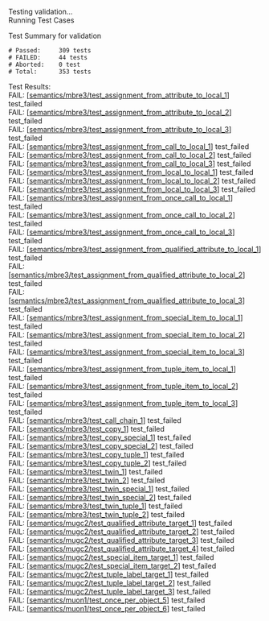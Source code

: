 
Testing validation...</br>
Running Test Cases

Test Summary for validation

    # Passed:     309 tests
    # FAILED:     44 tests
    # Aborted:    0 test
    # Total:      353 tests

Test Results:</br>
FAIL:  \[[semantics/mbre3/test\_assignment\_from\_attribute\_to\_local\_1](semantics/mbre3/test\_assignment\_from\_attribute\_to\_local\_1)\] test\_failed</br>
FAIL:  \[[semantics/mbre3/test\_assignment\_from\_attribute\_to\_local\_2](semantics/mbre3/test\_assignment\_from\_attribute\_to\_local\_2)\] test\_failed</br>
FAIL:  \[[semantics/mbre3/test\_assignment\_from\_attribute\_to\_local\_3](semantics/mbre3/test\_assignment\_from\_attribute\_to\_local\_3)\] test\_failed</br>
FAIL:  \[[semantics/mbre3/test\_assignment\_from\_call\_to\_local\_1](semantics/mbre3/test\_assignment\_from\_call\_to\_local\_1)\] test\_failed</br>
FAIL:  \[[semantics/mbre3/test\_assignment\_from\_call\_to\_local\_2](semantics/mbre3/test\_assignment\_from\_call\_to\_local\_2)\] test\_failed</br>
FAIL:  \[[semantics/mbre3/test\_assignment\_from\_call\_to\_local\_3](semantics/mbre3/test\_assignment\_from\_call\_to\_local\_3)\] test\_failed</br>
FAIL:  \[[semantics/mbre3/test\_assignment\_from\_local\_to\_local\_1](semantics/mbre3/test\_assignment\_from\_local\_to\_local\_1)\] test\_failed</br>
FAIL:  \[[semantics/mbre3/test\_assignment\_from\_local\_to\_local\_2](semantics/mbre3/test\_assignment\_from\_local\_to\_local\_2)\] test\_failed</br>
FAIL:  \[[semantics/mbre3/test\_assignment\_from\_local\_to\_local\_3](semantics/mbre3/test\_assignment\_from\_local\_to\_local\_3)\] test\_failed</br>
FAIL:  \[[semantics/mbre3/test\_assignment\_from\_once\_call\_to\_local\_1](semantics/mbre3/test\_assignment\_from\_once\_call\_to\_local\_1)\] test\_failed</br>
FAIL:  \[[semantics/mbre3/test\_assignment\_from\_once\_call\_to\_local\_2](semantics/mbre3/test\_assignment\_from\_once\_call\_to\_local\_2)\] test\_failed</br>
FAIL:  \[[semantics/mbre3/test\_assignment\_from\_once\_call\_to\_local\_3](semantics/mbre3/test\_assignment\_from\_once\_call\_to\_local\_3)\] test\_failed</br>
FAIL:  \[[semantics/mbre3/test\_assignment\_from\_qualified\_attribute\_to\_local\_1](semantics/mbre3/test\_assignment\_from\_qualified\_attribute\_to\_local\_1)\] test\_failed</br>
FAIL:  \[[semantics/mbre3/test\_assignment\_from\_qualified\_attribute\_to\_local\_2](semantics/mbre3/test\_assignment\_from\_qualified\_attribute\_to\_local\_2)\] test\_failed</br>
FAIL:  \[[semantics/mbre3/test\_assignment\_from\_qualified\_attribute\_to\_local\_3](semantics/mbre3/test\_assignment\_from\_qualified\_attribute\_to\_local\_3)\] test\_failed</br>
FAIL:  \[[semantics/mbre3/test\_assignment\_from\_special\_item\_to\_local\_1](semantics/mbre3/test\_assignment\_from\_special\_item\_to\_local\_1)\] test\_failed</br>
FAIL:  \[[semantics/mbre3/test\_assignment\_from\_special\_item\_to\_local\_2](semantics/mbre3/test\_assignment\_from\_special\_item\_to\_local\_2)\] test\_failed</br>
FAIL:  \[[semantics/mbre3/test\_assignment\_from\_special\_item\_to\_local\_3](semantics/mbre3/test\_assignment\_from\_special\_item\_to\_local\_3)\] test\_failed</br>
FAIL:  \[[semantics/mbre3/test\_assignment\_from\_tuple\_item\_to\_local\_1](semantics/mbre3/test\_assignment\_from\_tuple\_item\_to\_local\_1)\] test\_failed</br>
FAIL:  \[[semantics/mbre3/test\_assignment\_from\_tuple\_item\_to\_local\_2](semantics/mbre3/test\_assignment\_from\_tuple\_item\_to\_local\_2)\] test\_failed</br>
FAIL:  \[[semantics/mbre3/test\_assignment\_from\_tuple\_item\_to\_local\_3](semantics/mbre3/test\_assignment\_from\_tuple\_item\_to\_local\_3)\] test\_failed</br>
FAIL:  \[[semantics/mbre3/test\_call\_chain\_1](semantics/mbre3/test\_call\_chain\_1)\] test\_failed</br>
FAIL:  \[[semantics/mbre3/test\_copy\_1](semantics/mbre3/test\_copy\_1)\] test\_failed</br>
FAIL:  \[[semantics/mbre3/test\_copy\_special\_1](semantics/mbre3/test\_copy\_special\_1)\] test\_failed</br>
FAIL:  \[[semantics/mbre3/test\_copy\_special\_2](semantics/mbre3/test\_copy\_special\_2)\] test\_failed</br>
FAIL:  \[[semantics/mbre3/test\_copy\_tuple\_1](semantics/mbre3/test\_copy\_tuple\_1)\] test\_failed</br>
FAIL:  \[[semantics/mbre3/test\_copy\_tuple\_2](semantics/mbre3/test\_copy\_tuple\_2)\] test\_failed</br>
FAIL:  \[[semantics/mbre3/test\_twin\_1](semantics/mbre3/test\_twin\_1)\] test\_failed</br>
FAIL:  \[[semantics/mbre3/test\_twin\_2](semantics/mbre3/test\_twin\_2)\] test\_failed</br>
FAIL:  \[[semantics/mbre3/test\_twin\_special\_1](semantics/mbre3/test\_twin\_special\_1)\] test\_failed</br>
FAIL:  \[[semantics/mbre3/test\_twin\_special\_2](semantics/mbre3/test\_twin\_special\_2)\] test\_failed</br>
FAIL:  \[[semantics/mbre3/test\_twin\_tuple\_1](semantics/mbre3/test\_twin\_tuple\_1)\] test\_failed</br>
FAIL:  \[[semantics/mbre3/test\_twin\_tuple\_2](semantics/mbre3/test\_twin\_tuple\_2)\] test\_failed</br>
FAIL:  \[[semantics/mugc2/test\_qualified\_attribute\_target\_1](semantics/mugc2/test\_qualified\_attribute\_target\_1)\] test\_failed</br>
FAIL:  \[[semantics/mugc2/test\_qualified\_attribute\_target\_2](semantics/mugc2/test\_qualified\_attribute\_target\_2)\] test\_failed</br>
FAIL:  \[[semantics/mugc2/test\_qualified\_attribute\_target\_3](semantics/mugc2/test\_qualified\_attribute\_target\_3)\] test\_failed</br>
FAIL:  \[[semantics/mugc2/test\_qualified\_attribute\_target\_4](semantics/mugc2/test\_qualified\_attribute\_target\_4)\] test\_failed</br>
FAIL:  \[[semantics/mugc2/test\_special\_item\_target\_1](semantics/mugc2/test\_special\_item\_target\_1)\] test\_failed</br>
FAIL:  \[[semantics/mugc2/test\_special\_item\_target\_2](semantics/mugc2/test\_special\_item\_target\_2)\] test\_failed</br>
FAIL:  \[[semantics/mugc2/test\_tuple\_label\_target\_1](semantics/mugc2/test\_tuple\_label\_target\_1)\] test\_failed</br>
FAIL:  \[[semantics/mugc2/test\_tuple\_label\_target\_2](semantics/mugc2/test\_tuple\_label\_target\_2)\] test\_failed</br>
FAIL:  \[[semantics/mugc2/test\_tuple\_label\_target\_3](semantics/mugc2/test\_tuple\_label\_target\_3)\] test\_failed</br>
FAIL:  \[[semantics/muon1/test\_once\_per\_object\_5](semantics/muon1/test\_once\_per\_object\_5)\] test\_failed</br>
FAIL:  \[[semantics/muon1/test\_once\_per\_object\_6](semantics/muon1/test\_once\_per\_object\_6)\] test\_failed
